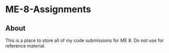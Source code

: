 # ME-8-Assignments

## About
This is a place to store all of my code submissions for ME 8. Do not use for reference material. 

